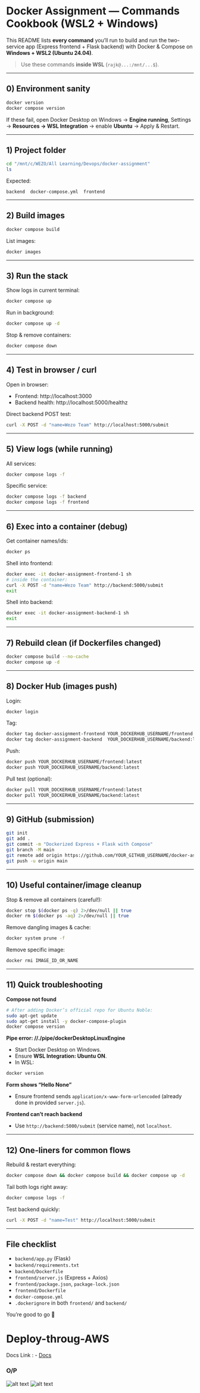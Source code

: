 # Docker Assignment — Commands Cookbook (WSL2 + Windows)

This README lists **every command** you’ll run to build and run the two-service app (Express frontend + Flask backend) with Docker & Compose on **Windows + WSL2 (Ubuntu 24.04)**.

> Use these commands **inside WSL** (`rajk@...:/mnt/...$`).

---

## 0) Environment sanity

```bash
docker version
docker compose version
```

If these fail, open Docker Desktop on Windows → **Engine running**, Settings → **Resources → WSL Integration** → enable **Ubuntu** → Apply & Restart.

---

## 1) Project folder

```bash
cd "/mnt/c/WEZO/All Learning/Devops/docker-assignment"
ls
```

Expected:
```
backend  docker-compose.yml  frontend
```

---

## 2) Build images

```bash
docker compose build
```

List images:
```bash
docker images
```

---

## 3) Run the stack

Show logs in current terminal:
```bash
docker compose up
```

Run in background:
```bash
docker compose up -d
```

Stop & remove containers:
```bash
docker compose down
```

---

## 4) Test in browser / curl

Open in browser:
- Frontend: http://localhost:3000  
- Backend health: http://localhost:5000/healthz

Direct backend POST test:
```bash
curl -X POST -d "name=Wezo Team" http://localhost:5000/submit
```

---

## 5) View logs (while running)

All services:
```bash
docker compose logs -f
```

Specific service:
```bash
docker compose logs -f backend
docker compose logs -f frontend
```

---

## 6) Exec into a container (debug)

Get container names/ids:
```bash
docker ps
```

Shell into frontend:
```bash
docker exec -it docker-assignment-frontend-1 sh
# inside the container:
curl -X POST -d "name=Wezo Team" http://backend:5000/submit
exit
```

Shell into backend:
```bash
docker exec -it docker-assignment-backend-1 sh
exit
```

---

## 7) Rebuild clean (if Dockerfiles changed)

```bash
docker compose build --no-cache
docker compose up -d
```

---

## 8) Docker Hub (images push)

Login:
```bash
docker login
```

Tag:
```bash
docker tag docker-assignment-frontend YOUR_DOCKERHUB_USERNAME/frontend:latest
docker tag docker-assignment-backend  YOUR_DOCKERHUB_USERNAME/backend:latest
```

Push:
```bash
docker push YOUR_DOCKERHUB_USERNAME/frontend:latest
docker push YOUR_DOCKERHUB_USERNAME/backend:latest
```

Pull test (optional):
```bash
docker pull YOUR_DOCKERHUB_USERNAME/frontend:latest
docker pull YOUR_DOCKERHUB_USERNAME/backend:latest
```

---

## 9) GitHub (submission)

```bash
git init
git add .
git commit -m "Dockerized Express + Flask with Compose"
git branch -M main
git remote add origin https://github.com/YOUR_GITHUB_USERNAME/docker-assignment.git
git push -u origin main
```

---

## 10) Useful container/image cleanup

Stop & remove all containers (careful!):
```bash
docker stop $(docker ps -q) 2>/dev/null || true
docker rm $(docker ps -aq) 2>/dev/null || true
```

Remove dangling images & cache:
```bash
docker system prune -f
```

Remove specific image:
```bash
docker rmi IMAGE_ID_OR_NAME
```

---

## 11) Quick troubleshooting

**Compose not found**
```bash
# After adding Docker’s official repo for Ubuntu Noble:
sudo apt-get update
sudo apt-get install -y docker-compose-plugin
docker compose version
```

**Pipe error: //./pipe/dockerDesktopLinuxEngine**
- Start Docker Desktop on Windows.
- Ensure **WSL Integration: Ubuntu ON**.
- In WSL:
```bash
docker version
```

**Form shows “Hello None”**
- Ensure frontend sends `application/x-www-form-urlencoded` (already done in provided `server.js`).

**Frontend can’t reach backend**
- Use `http://backend:5000/submit` (service name), not `localhost`.

---

## 12) One-liners for common flows

Rebuild & restart everything:
```bash
docker compose down && docker compose build && docker compose up -d
```

Tail both logs right away:
```bash
docker compose logs -f
```

Test backend quickly:
```bash
curl -X POST -d "name=Test" http://localhost:5000/submit
```

---

## File checklist

- `backend/app.py` (Flask)
- `backend/requirements.txt`
- `backend/Dockerfile`
- `frontend/server.js` (Express + Axios)
- `frontend/package.json`, `package-lock.json`
- `frontend/Dockerfile`
- `docker-compose.yml`
- `.dockerignore` in both `frontend/` and `backend/`

You’re good to go 🚀


# Deploy-throug-AWS
Docs Link : - [Docs](https://docs.google.com/document/d/1sudX4vhWkNdaneRdLjxsYfl1c5bsZeudrUyx1FlnzE4/edit?tab=t.vtske4ste2ot)

### O/P
![alt text](image.png)
![alt text](image-1.png)